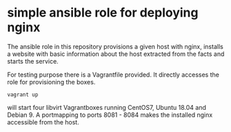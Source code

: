 # simple ansible role for deploying nginx

The ansible role in this repository provisions a given host with
nginx, installs a website with basic information about the host
extracted from the facts and starts the service.

For testing purpose there is a Vagrantfile provided. It directly
accesses the role for provisioning the boxes.

```
vagrant up
```

will start four libvirt Vagrantboxes running CentOS7, Ubuntu 18.04 and Debian 9. A portmapping to ports 8081 - 8084 makes
the installed nginx accessible from the host.
